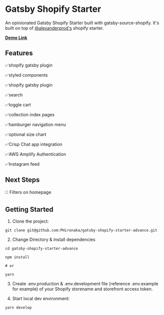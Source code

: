 # **Gatsby Shopify Starter**

An opinionated Gatsby Shopify Starter built with gatsby-source-shopify. It's built on top of [@alexanderprod's](https://github.com/AlexanderProd/gatsby-shopify-starter) shopify starter.




[**Demo Link**](https://gatsby-shopify-store-example.netlify.com)



## Features

✅shopify gatsby plugin

✅styled components

✅shopify gatsby plugin

✅search

✅toggle cart

✅collection index pages

✅hamburger navigation menu

✅optional size chart

✅Crisp Chat app integration

✅AWS Amplify Authentication

✅Instagram feed 



## Next Steps

◻️ Filters on homepage










## Getting Started

1. Clone the project:

``` 
git clone git@github.com:PHironaka/gatsby-shopify-starter-advance.git 
```

2. Change Directory & install dependencies

``` 
cd gatsby-shopify-starter-advance

npm install 

# or

yarn
```

3. Create .env.production & .env.development file (reference .env.example for example) of your Shopify storename and storefront access token.

4. Start local dev environment:

```
yarn develop
```